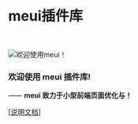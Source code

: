 # meui插件库

<br>

![欢迎使用meui！](https://raw.githubusercontent.com/wiki/wzs28150/mepackage/images/logo.png "欢迎使用meui！")  

### 欢迎使用 meui 插件库!
—— **meui 致力于小型前端页面优化与！**  


[<a href="https://github.com/wzs28150/mepackage/wiki">说明文档</a>]

